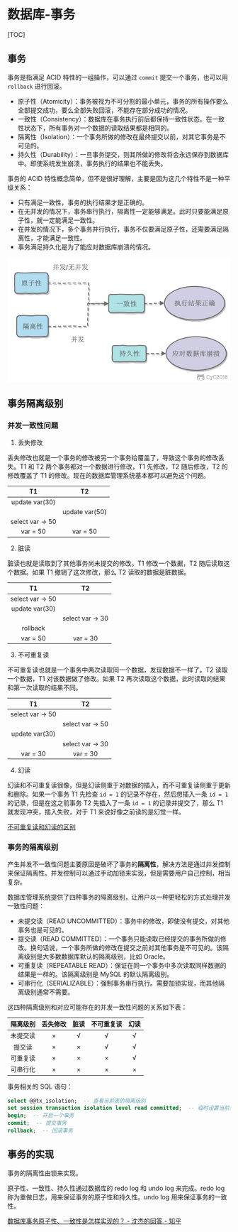 # 数据库-事务

[TOC]

## 事务

事务是指满足 ACID 特性的一组操作，可以通过 `commit` 提交一个事务，也可以用 `rollback` 进行回滚。

- 原子性（Atomicity）：事务被视为不可分割的最小单元，事务的所有操作要么全部提交成功，要么全部失败回滚，不能存在部分成功的情况。
- 一致性（Consistency）：数据库在事务执行前后都保持一致性状态。在一致性状态下，所有事务对一个数据的读取结果都是相同的。
- 隔离性（Isolation）：一个事务所做的修改在最终提交以前，对其它事务是不可见的。
- 持久性（Durability）：一旦事务提交，则其所做的修改将会永远保存到数据库中。即使系统发生崩溃，事务执行的结果也不能丢失。

事务的 ACID 特性概念简单，但不是很好理解，主要是因为这几个特性不是一种平级关系：

- 只有满足一致性，事务的执行结果才是正确的。
- 在无并发的情况下，事务串行执行，隔离性一定能够满足。此时只要能满足原子性，就一定能满足一致性。
- 在并发的情况下，多个事务并行执行，事务不仅要满足原子性，还需要满足隔离性，才能满足一致性。
- 事务满足持久化是为了能应对数据库崩溃的情况。

![](assets/20190723213744648_21067.png)

## 事务隔离级别

### 并发一致性问题

1. 丢失修改

丢失修改也就是一个事务的修改被另一个事务给覆盖了，导致这个事务的修改丢失。T1 和 T2 两个事务都对一个数据进行修改，T1 先修改，T2 随后修改，T2 的修改覆盖了 T1 的修改。现在的数据库管理系统基本都可以避免这个问题。

|        T1        |       T2       |
| :--------------: | :------------: |
|  update var(30)  |                |
|                  | update var(50) |
| select var -> 50 |                |
|     var = 50     |    var = 50    |

2. 脏读

脏读也就是读取到了其他事务尚未提交的修改。T1 修改一个数据，T2 随后读取这个数据。如果 T1 撤销了这次修改，那么 T2 读取的数据是脏数据。

|        T1        |        T2        |
| :--------------: | :--------------: |
| select var -> 50 |                  |
|  update var(30)  |                  |
|                  | select var -> 30 |
|     rollback     |                  |
|     var = 50     |     var = 30     |

3. 不可重复读

不可重复读也就是一个事务中两次读取同一个数据，发现数据不一样了。T2 读取一个数据，T1 对该数据做了修改。如果 T2 再次读取这个数据，此时读取的结果和第一次读取的结果不同。

|        T1        |        T2        |
| :--------------: | :--------------: |
| select var -> 50 |                  |
|                  | select var -> 50 |
|  update var(30)  |                  |
|                  | select var -> 30 |
|     var = 30     |     var = 30     |

4. 幻读

幻读和不可重复读很像，但是幻读侧重于对数据的插入，而不可重复读侧重于更新和删除。如果一个事务 T1 先检查 `id = 1` 的记录不存在，然后想插入一条 `id = 1` 的记录，但是在这之前事务 T2 先插入了一条 `id = 1` 的记录并提交了，那么 T1 就发现冲突，插入失败，对于 T1 来说好像之前读的是幻觉一样。

[不可重复读和幻读的区别](https://www.zhihu.com/question/47007926)

### 事务的隔离级别

产生并发不一致性问题主要原因是破坏了事务的**隔离性**，解决方法是通过并发控制来保证隔离性。并发控制可以通过手动加锁来实现，但是需要用户自己控制，相当复杂。

数据库管理系统提供了四种事务的隔离级别，让用户以一种更轻松的方式处理并发一致性问题：

- 未提交读（READ UNCOMMITTED）：事务中的修改，即使没有提交，对其他事务也是可见的。
- 提交读（READ COMMITTED）：一个事务只能读取已经提交的事务所做的修改。换句话说，一个事务所做的修改在提交之前对其他事务是不可见的。该隔离级别是大多数数据库默认的隔离级别，比如 Oracle。
- 可重复读（REPEATABLE READ）：保证在同一个事务中多次读取同样数据的结果是一样的。该隔离级别是 MySQL 的默认隔离级别。
- 可串行化（SERIALIZABLE）：强制事务串行执行。需要加锁实现，而其他隔离级别通常不需要。

这四种隔离级别和对应可能存在的并发一致性问题的关系如下表：

| 隔离级别 | 丢失修改 | 脏读 | 不可重复读 | 幻读 |
| :------: | :------: | :--: | :--------: | :--: |
| 未提交读 |    ×     |  √   |     √      |  √   |
|  提交读  |    ×     |  ×   |     √      |  √   |
| 可重复读 |    ×     |  ×   |     ×      |  √   |
| 可串行化 |    ×     |  ×   |     ×      |  ×   |

事务相关的 SQL 语句：

```sql
select @@tx_isolation;  -- 查看当前表的隔离级别
set session transaction isolation level read committed;  -- 临时设置当前会话的事务隔离级别为 read committed
begin;  -- 开启一个事务
commit;  -- 提交事务
rollback;  -- 回滚事务
```

## 事务的实现

事务的隔离性由锁来实现。

原子性、一致性、持久性通过数据库的 redo log 和 undo log 来完成。redo log 称为重做日志，用来保证事务的原子性和持久性。undo log 用来保证事务的一致性。

[数据库事务原子性、一致性是怎样实现的？ - 沈杰的回答 - 知乎](https://www.zhihu.com/question/30272728/answer/132403859)
